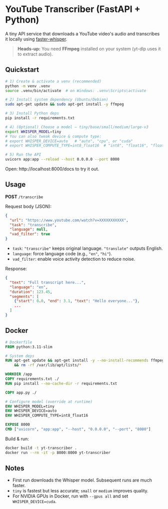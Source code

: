 # YouTube Transcriber (FastAPI + Python)

A tiny API service that downloads a YouTube video's audio and transcribes it locally using [faster-whisper](https://github.com/guillaumekln/faster-whisper).

> **Heads-up:** You need **FFmpeg** installed on your system (yt-dlp uses it to extract audio).

## Quickstart

```bash
# 1) Create & activate a venv (recommended)
python -m venv .venv
source .venv/bin/activate  # on Windows: .venv\Scripts\activate

# 2) Install system dependency (Ubuntu/Debian)
sudo apt-get update && sudo apt-get install -y ffmpeg

# 3) Install Python deps
pip install -r requirements.txt

# 4) (Optional) Choose a model — tiny/base/small/medium/large-v3
export WHISPER_MODEL=tiny
# You can also tweak device & compute type:
# export WHISPER_DEVICE=auto   # "auto", "cpu", or "cuda"
# export WHISPER_COMPUTE_TYPE=int8_float16  # "int8", "float16", "float32", etc.

# 5) Run the API
uvicorn app:app --reload --host 0.0.0.0 --port 8000
```

Open: http://localhost:8000/docs to try it out.

## Usage

**POST** `/transcribe`

Request body (JSON):
```json
{
  "url": "https://www.youtube.com/watch?v=XXXXXXXXXXX",
  "task": "transcribe",
  "language": null,
  "vad_filter": true
}
```

- `task`: `"transcribe"` keeps original language. `"translate"` outputs English.
- `language`: force language code (e.g., `"en"`, `"hi"`).
- `vad_filter`: enable voice activity detection to reduce noise.

Response:
```json
{
  "text": "Full transcript here...",
  "language": "en",
  "duration": 123.45,
  "segments": [
    {"start": 0.0, "end": 3.1, "text": "Hello everyone..."},
    ...
  ]
}
```

## Docker

```dockerfile
# Dockerfile
FROM python:3.11-slim

# System deps
RUN apt-get update && apt-get install -y --no-install-recommends ffmpeg \
    && rm -rf /var/lib/apt/lists/*

WORKDIR /app
COPY requirements.txt ./
RUN pip install --no-cache-dir -r requirements.txt

COPY app.py ./

# Configure model (override at runtime)
ENV WHISPER_MODEL=tiny
ENV WHISPER_DEVICE=auto
ENV WHISPER_COMPUTE_TYPE=int8_float16

EXPOSE 8000
CMD ["uvicorn", "app:app", "--host", "0.0.0.0", "--port", "8000"]
```

Build & run:
```bash
docker build -t yt-transcriber .
docker run --rm -it -p 8000:8000 yt-transcriber
```

## Notes

- First run downloads the Whisper model. Subsequent runs are much faster.
- `tiny` is fastest but less accurate; `small` or `medium` improves quality.
- For NVIDIA GPUs in Docker, run with `--gpus all` and set `WHISPER_DEVICE=cuda`.
